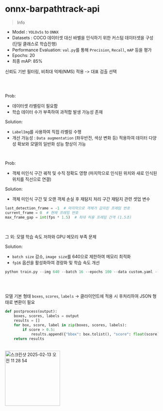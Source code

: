 # onnx-barpathtrack-api

> Info

- Model : `YOLOv5s` to `ONNX`
- Datasets : COCO 데이터셋 대신 바벨을 인식하기 위한 커스텀 데이터셋을 구성 (단일 클래스로 학습진행)
- Performance Evaluation: `val.py`를 통해 `Precision`, `Recall`, `mAP` 등을 평가
- Epochs: 20
- 최종 mAP: 85%

신뢰도 기반 필터링, 비최대 억제(NMS) 적용 -> 대표 검출 선택

<br>
<br>

Prob:
- 데이터셋 라벨링이 필요함
- 학습 데이터 수가 부족하여 과적합 발생 가능성 존재

Solution:
- `LabelImg`를 사용하여 직접 라벨링 수행
- 개선 가능성 : `Data augmentation` (좌우반전, 색상 변화 등) 적용하여 데이터 다양성 확보와 모델의 일반화 성능 향상이 가능

<br>

Prob:
- 객체 미인식 구간 궤적 및 수직 정확도 영향
(마지막으로 인식된 위치와 새로 인식된 위치를 직선으로 연결)

Solution:
- 객체 미인식 구간 및 오랜 객체 손실 후 재탐지 처리
구간 재탐지 관련 셋업 변수
```python
last_detection_frame = -1  # 마지막으로 객체가 감지된 프레임 번호
current_frame = 0  # 현재 프레임 번호
max_frame_gap = int(fps * 1.5)  # 최대 허용 프레임 간격 (1.5초)
```

<br>

그 외:
모델 학습 속도 저하와 GPU 메모리 부족 문제

Solution:
- `batch size` 감소, `image size`를 640으로 제한하여 메모리 최적화
- `fp16` 옵션을 활성화하여 경량화 및 학습 속도 개선
```python
python train.py --img 640 --batch 16 --epochs 100 --data custom.yaml --weights yolov5s.pt
```

<br>
<br>

모델 기본 형태 `boxes`, `scores`, `labels` -> 클라이언트에 적용 시 후처리하여 JSON 형태로 변환이 필요
```python
def postprocess(output):
    boxes, scores, labels = output
    results = []
    for box, score, label in zip(boxes, scores, labels):
        if score > 0.5:
            results.append({"bbox": box.tolist(), "score": float(score), "label": int(label)})
    return results
```
<br>

<img width="181" alt="스크린샷 2025-02-13 오전 11 28 54" src="https://github.com/user-attachments/assets/960004aa-ef30-482b-bfd9-2239457c67fc" />
